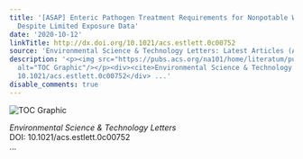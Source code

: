 ```yaml
---
title: '[ASAP] Enteric Pathogen Treatment Requirements for Nonpotable Water Reuse
  Despite Limited Exposure Data'
date: '2020-10-12'
linkTitle: http://dx.doi.org/10.1021/acs.estlett.0c00752
source: 'Environmental Science & Technology Letters: Latest Articles (ACS Publications)'
description: '<p><img src="https://pubs.acs.org/na101/home/literatum/publisher/achs/journals/content/estlcu/0/estlcu.ahead-of-print/acs.estlett.0c00752/20201012/images/medium/ez0c00752_0003.gif"
  alt="TOC Graphic"/></p><div><cite>Environmental Science & Technology Letters</cite></div><div>DOI:
  10.1021/acs.estlett.0c00752</div> ...'
disable_comments: true
---
```

<p><img src="https://pubs.acs.org/na101/home/literatum/publisher/achs/journals/content/estlcu/0/estlcu.ahead-of-print/acs.estlett.0c00752/20201012/images/medium/ez0c00752_0003.gif" alt="TOC Graphic"/></p><div><cite>Environmental Science & Technology Letters</cite></div><div>DOI: 10.1021/acs.estlett.0c00752</div> ...